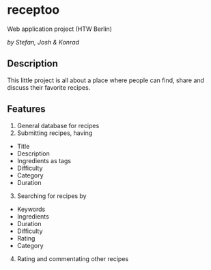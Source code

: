 # receptoo
Web application project (HTW Berlin)

*by Stefan, Josh & Konrad*

## Description
This little project is all about a place where people can find, share and discuss their favorite recipes.

## Features
1. General database for recipes
2. Submitting recipes, having
  - Title
  - Description
  - Ingredients as tags
  - Difficulty
  - Category
  - Duration
3. Searching for recipes by
  - Keywords
  - Ingredients
  - Duration
  - Difficulty
  - Rating
  - Category
4. Rating and commentating other recipes